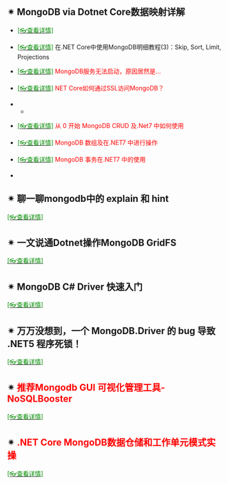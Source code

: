 <br/>

## ✴ MongoDB via Dotnet Core数据映射详解

- [<span style='color:#008B00'>[👓查看详情]</span>](https://mp.weixin.qq.com/s?__biz=MjM5MzI5Mzg1OA==&mid=2247484434&idx=2&sn=66bd1ed37ec67ba9a6eaa6a7c702495a&chksm=a698775f91effe494fe42bcae63d51237eacaf652bba0f87a6ad2226fc79f7e640b117b5930e&mpshare=1&scene=23&srcid=0121Poa2oN6afdldcNnbTX3i&sharer_sharetime=1611212821609&sharer_shareid=59de2f213c6a6639f6a4600116f6fabf#rd ':target=_blank') 

- [<span style='color:#008B00'>[👓查看详情]</span>](https://mp.weixin.qq.com/s?__biz=MjM5MzI5Mzg1OA==&mid=2247485365&idx=3&sn=18b5ae23addf703af3a326e455d08f96&chksm=a69874f891effdee2fae6f6b41c6a18dce9f083a408cdbb462a23f716a8eb9cbc6a13c77cd09&mpshare=1&scene=23&srcid=0126ehEuSAEVliN8xeJqLxtV&sharer_sharetime=1611629176124&sharer_shareid=59de2f213c6a6639f6a4600116f6fabf#rd ':target=_blank') 在.NET Core中使用MongoDB明细教程(3)：Skip, Sort, Limit, Projections

- [<span style='color:#008B00'>[👓查看详情]</span>](https://mp.weixin.qq.com/s?__biz=MzAwNTMxMzg1MA==&mid=2654087429&idx=7&sn=3339e93801a2fffad215e2db17671cfc&chksm=80d80d50b7af84463f33f6e5ca274410d7c91ab88596e6387e238db54e2cd6bf03c24cc2687b&mpshare=1&scene=23&srcid=0107Ep11InMkxaZgt5DdIvvm&sharer_sharetime=1641533810506&sharer_shareid=59de2f213c6a6639f6a4600116f6fabf#rd ':target=_blank') <span style='color:red'>MongoDB服务无法启动，原因居然是...</span>

- [<span style='color:#008B00'>[👓查看详情]</span>](https://mp.weixin.qq.com/s?__biz=MzAwNTMxMzg1MA==&mid=2654094974&idx=3&sn=cf846ddb92abe93ecf80e67fc2753d6c&chksm=80d8622bb7afeb3d1027d234774f71d65bdc4ac27c1beefefe92bdac0055dda940fcd0ad2eb7&mpshare=1&scene=23&srcid=1210YNjuHvBPujR0L7cwz0wC&sharer_sharetime=1670645625710&sharer_shareid=a6c83a6b87e114417312bf85e473adcb#rd ':target=_blank') <span style='color:red'>NET Core如何通过SSL访问MongoDB？</span>

- -

- [<span style='color:#008B00'>[👓查看详情]</span>](https://mp.weixin.qq.com/s/cDuO_knqW75FX7D3SaKfNw ':target=_blank') <span style='color:red'>从 0 开始 MongoDB CRUD 及.Net7 中如何使用</span>

- [<span style='color:#008B00'>[👓查看详情]</span>](https://mp.weixin.qq.com/s/n4uD8UTWvwpvJdyi-hAfxA ':target=_blank') <span style='color:red'>MongoDB 数组及在.NET7 中进行操作</span>

- [<span style='color:#008B00'>[👓查看详情]</span>](https://mp.weixin.qq.com/s/t3ye73k7n2ffFnddbv8oPg ':target=_blank') <span style='color:red'>MongoDB 事务在.NET7 中的使用</span>

- 

## ✴ 聊一聊mongodb中的 explain 和 hint

[<span style='color:#008B00'>[👓查看详情]</span>](https://mp.weixin.qq.com/s?__biz=MjM5MzI5Mzg1OA==&mid=2247486715&idx=1&sn=6cf0654e48c3636f577b7071db5e76d7&chksm=a6987fb691eff6a060dd019e449a96b66924242a108abe37435082c55ccd3e21fac909a93635&mpshare=1&scene=23&srcid=0126qfg5KbexMQ2l1p5MVL5G&sharer_sharetime=1611629724268&sharer_shareid=59de2f213c6a6639f6a4600116f6fabf#rd ':target=_blank') 

## ✴ 一文说通Dotnet操作MongoDB GridFS

[<span style='color:#008B00'>[👓查看详情]</span>](https://mp.weixin.qq.com/s?__biz=MjM5MzI5Mzg1OA==&mid=2247489534&idx=4&sn=4822762dae20acb4a57e666d5bf61809&chksm=a69864b391efeda516017d27fb17c827b01ed7e81da0f872851a56dbe4e63fc4e5af242b242e&mpshare=1&scene=23&srcid=0412iCb8ajUbnTt3bv0Df4Zh&sharer_sharetime=1618191965408&sharer_shareid=59de2f213c6a6639f6a4600116f6fabf#rd ':target=_blank') 

## ✴ MongoDB C# Driver 快速入门

[<span style='color:#008B00'>[👓查看详情]</span>](https://mp.weixin.qq.com/s?__biz=MjM5MzI5Mzg1OA==&mid=2247490616&idx=3&sn=e5b12e4063f2113a7b3f7c11d7046cf5&chksm=a6986f7591efe6639663e7ee6e8d0ab23c44084bb7651d3615e67de94a20eff091dd599d0305&mpshare=1&scene=23&srcid=0803GZ2SMfPA09hVBhXU8kgW&sharer_sharetime=1628005756352&sharer_shareid=59de2f213c6a6639f6a4600116f6fabf#rd ':target=_blank') 

## ✴ 万万没想到，一个 MongoDB.Driver 的 bug 导致 .NET5 程序死锁！

[<span style='color:#008B00'>[👓查看详情]</span>](https://mp.weixin.qq.com/s?__biz=MjM5MzI5Mzg1OA==&mid=2247491597&idx=1&sn=77343bbd5004ca54e699af0d69e3e19f&chksm=a69b934091ec1a56ca732de3b83db703d3415c6c1ca4af79f3dce0e195267e6975636c79001f&mpshare=1&scene=23&srcid=1118F91eOBNB6rXVzwJCJhdU&sharer_sharetime=1637202545553&sharer_shareid=59de2f213c6a6639f6a4600116f6fabf#rd ':target=_blank') 

## ✴ <span style='color:red'>推荐Mongodb GUI 可视化管理工具-NoSQLBooster</span>

[<span style='color:#008B00'>[👓查看详情]</span>](https://mp.weixin.qq.com/s?__biz=MzAwNTMxMzg1MA==&mid=2654086940&idx=8&sn=3d343686bb31d90dfd87e88ed8a9c70e&chksm=80d80349b7af8a5f7286b7ce7d420bbcc20a4c582ab7de4731bff85205b82c0bfe9c82092e17&mpshare=1&scene=23&srcid=1201Lylo0suxGKiorA7fLGjF&sharer_sharetime=1638353766459&sharer_shareid=59de2f213c6a6639f6a4600116f6fabf#rd ':target=_blank') 

## ✴ <span style='color:red'>.NET Core MongoDB数据仓储和工作单元模式实操</span>

[<span style='color:#008B00'>[👓查看详情]</span>](https://mp.weixin.qq.com/s?__biz=MzAwNTMxMzg1MA==&mid=2654096415&idx=6&sn=87aedead1896bf9bc229f4f8bc211817&chksm=80d8684ab7afe15c65662e02b7411dfbc9a6a5c065810f8ffc615beabdeb36f95358eda2c683&mpshare=1&scene=23&srcid=0414Rjw4wYUjYjqS9reUbwD9&sharer_sharetime=1681473981165&sharer_shareid=a6c83a6b87e114417312bf85e473adcb#rd ':target=_blank') 